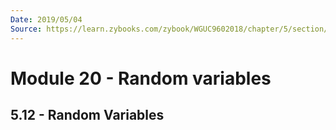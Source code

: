 ```yaml
---
Date: 2019/05/04
Source: https://learn.zybooks.com/zybook/WGUC9602018/chapter/5/section/12
---
```


# Module 20 - Random variables

## 5.12 - Random Variables
